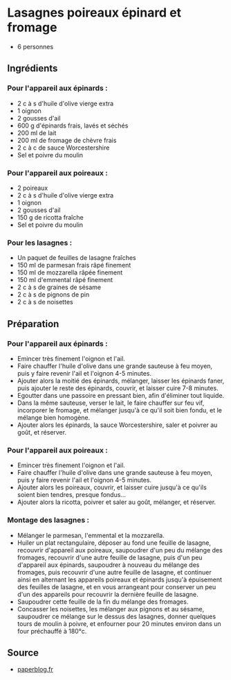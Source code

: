 # Lasagnes poireaux épinard et fromage

- 6 personnes

## Ingrédients

### Pour l'appareil aux épinards :

- 2 c à s d'huile d'olive vierge extra
- 1 oignon
- 2 gousses d'ail
- 600 g d'épinards frais, lavés et séchés
- 200 ml de lait
- 200 ml de fromage de chèvre frais
- 2 c à c de sauce Worcestershire
- Sel et poivre du moulin

### Pour l'appareil aux poireaux :

- 2 poireaux
- 2 c à s d'huile d'olive vierge extra
- 1 oignon
- 2 gousses d'ail
- 150 g de ricotta fraîche
- Sel et poivre du moulin

### Pour les lasagnes :

- Un paquet de feuilles de lasagne fraîches
- 150 ml de parmesan frais râpé finement
- 150 ml de mozzarella râpée finement
- 150 ml d'emmental râpé finement
- 2 c à s de graines de sésame
- 2 c à s de pignons de pin
- 2 c à s de noisettes

## Préparation

### Pour l'appareil aux épinards :

- Emincer très finement l'oignon et l'ail.
- Faire chauffer l'huile d'olive dans une grande sauteuse à feu moyen, puis y faire revenir l'ail et l'oignon 4-5 minutes.
- Ajouter alors la moitié des épinards, mélanger, laisser les épinards faner, puis ajouter le reste des épinards, couvrir, et laisser cuire 7-8 minutes.
- Egoutter dans une passoire en pressant bien, afin d'éliminer tout liquide.
- Dans la même sauteuse, verser le lait, le faire chauffer sur feu vif, incorporer le fromage, et mélanger jusqu'à ce qu'il soit bien fondu, et le mélange bien homogène.
- Ajouter alors les épinards, la sauce Worcestershire, saler et poivrer au goût, et réserver.

### Pour l'appareil aux poireaux :

- Emincer très finement l'oignon et l'ail.
- Faire chauffer l'huile d'olive dans une grande sauteuse à feu moyen, puis y faire revenir l'ail et l'oignon 4-5 minutes.
- Ajouter alors les poireaux, couvrir, et laisser cuire jusqu'à ce qu'ils soient bien tendres, presque fondus…
- Ajouter alors la ricotta, poivrer et saler au goût, mélanger, et réserver.

### Montage des lasagnes :

- Mélanger le parmesan, l'emmental et la mozzarella.
- Huiler un plat rectangulaire, déposer au fond une feuille de lasagne, recouvrir d'appareil aux poireaux, saupoudrer d'un peu du mélange des fromages, recouvrir d'une autre feuille de lasagne, puis d'un peu d'appareil aux épinards, saupoudrer à nouveau du mélange des fromages, puis recouvrir d'une autre feuille de lasagne, et continuer ainsi en alternant les appareils poireaux et épinards jusqu'à épuisement des feuilles de lasagne, et en vous arrangeant pour conserver un peu d'un des appareils pour recouvrir la dernière feuille de lasagne.
- Saupoudrer cette feuille de la fin du mélange des fromages.
- Concasser les noisettes, les mélanger aux pignons et au sésame, saupoudrer ce mélange sur le dessus des lasagnes, donner quelques tours de moulin à poivre, et enfourner pour 20 minutes environ dans un four préchauffé à 180°c.

## Source

- [paperblog.fr](http://www.paperblog.fr/3863792/mes-lasagnes-blanches-aux-poireaux-aux-epinards-aux-5-fromages-et-aux-graines/#apP4PjQ3s2ee7khM.99)
